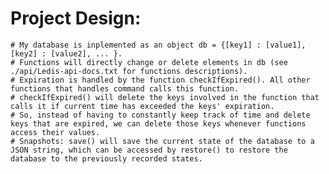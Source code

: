 # Project Design:
    # My database is inplemented as an object db = {[key1] : [value1], [key2] : [value2], ... }.
    # Functions will directly change or delete elements in db (see ./api/Ledis-api-docs.txt for functions descriptions).
    # Expiration is handled by the function checkIfExpired(). All other functions that handles command calls this function. 
    # checkIfExpired() will delete the keys involved in the function that calls it if current time has exceeded the keys' expiration.
    # So, instead of having to constantly keep track of time and delete keys that are expired, we can delete those keys whenever functions access their values.
    # Snapshots: save() will save the current state of the database to a JSON string, which can be accessed by restore() to restore the database to the previously recorded states.
